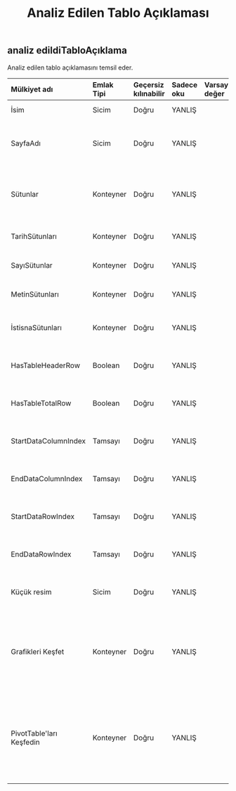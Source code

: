 ﻿---
title: Analiz Edilen Tablo Açıklaması
second_title: Aspose.Cells Cloud Documen
type: docs
url: /tr/specification/model/analyzedtabledescription/
description: "Aspose.Cells Bulut modeli spesifikasyonu: Analiz EdilmişTableDescription. Açma, oluşturma, düzenleme, bölme, birleştirme, karşılaştırma ve dönüştürme gibi özelliklerle Excel ve diğer elektronik tablo belgelerini zahmetsizce yönetin"
kwords: Excel, Office, Elektronik Tablo, Cloud REST API, Analiz EdilenTableDescription
weight: 50
---
## **analiz edildiTabloAçıklama**

 Analiz edilen tablo açıklamasını temsil eder.

| Mülkiyet adı| Emlak Tipi| Geçersiz kılınabilir| Sadece oku| Varsayılan değer| Tanım|
|:- |:- |:- |:- |:- |:- |
| İsim| Sicim| Doğru| YANLIŞ|| Tablo adını temsil eder.|
| SayfaAdı| Sicim| Doğru| YANLIŞ|| Tablonun bulunduğu çalışma sayfası adını temsil eder.|
| Sütunlar| Konteyner| Doğru| YANLIŞ|| Tablo sütunları hakkında analiz edilen açıklamayı temsil eder.|
| TarihSütunları| Konteyner| Doğru| YANLIŞ|| Tarih sütunları listesini temsil eder.|
| SayıSütunlar| Konteyner| Doğru| YANLIŞ|| Sayı sütunları listesini temsil eder.|
| MetinSütunları| Konteyner| Doğru| YANLIŞ|| Dize sütunları listesini temsil eder.|
| İstisnaSütunları| Konteyner| Doğru| YANLIŞ|| İstisna sütunları listesini temsil eder.|
| HasTableHeaderRow| Boolean| Doğru| YANLIŞ|| Tabloda bir tablo başlığı olduğunu temsil eder.|
| HasTableTotalRow| Boolean| Doğru| YANLIŞ|| Tabloda toplam satır olduğunu temsil eder.|
| StartDataColumnIndex| Tamsayı| Doğru| YANLIŞ|| Sütun dizinini başlangıç veri sütunu olarak temsil eder.|
| EndDataColumnIndex| Tamsayı| Doğru| YANLIŞ|| Sütun dizinini son veri sütunu olarak temsil eder.|
| StartDataRowIndex| Tamsayı| Doğru| YANLIŞ|| Satır dizinini başlangıç veri satırı olarak temsil eder.|
| EndDataRowIndex| Tamsayı| Doğru| YANLIŞ|| Satır dizinini son veri satırı olarak temsil eder.|
|Küçük resim| Sicim| Doğru| YANLIŞ|| Tablo küçük resmini temsil eder. Base64String|
| Grafikleri Keşfet| Konteyner| Doğru| YANLIŞ|| Bir tablonun veri analizine dayalı olarak oluşturulan grafiklerin bir koleksiyonu olan bir grafik koleksiyonunu temsil eder.|
| PivotTable'ları Keşfedin| Konteyner| Doğru| YANLIŞ|| Bir tablonun veri analizine dayalı olarak oluşturulan bir pivot tablo koleksiyonu olan bir pivot tablo koleksiyonunu temsil eder.|

